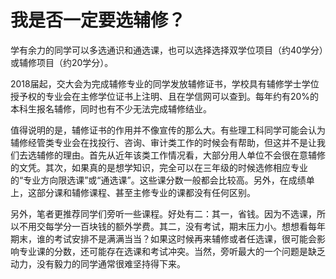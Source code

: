 # 我是否一定要选辅修？

学有余力的同学可以多选通识和通选课，也可以选择选择双学位项目（约40学分）或辅修项目（约20学分）。

2018届起，交大会为完成辅修专业的同学发放辅修证书，学校具有辅修学士学位授予权的专业会在主修学位证书上注明、且在学信网可以查到。每年约有20%的本科生报名辅修，同时也有不少无法完成辅修结业。

值得说明的是，辅修证书的作用并不像宣传的那么大。有些理工科同学可能会认为辅修经管类专业会在找投行、咨询、审计类工作的时候会有帮助，但这并不是让我们去选辅修的理由。首先从近年该类工作情况看，大部分用人单位不会很在意辅修的文凭。其次，如果真的是想学知识，完全可以在三年级的时候选修相应专业的“专业方向限选课”或“通选课”。这些课分数一般都会比较高。另外，在成绩单上，这部分课和辅修课程、甚至主修专业的课都没有任何区别。

另外，笔者更推荐同学们旁听一些课程。好处有二：其一，省钱。因为不选课，所以不用交每学分一百块钱的额外学费。其二，没有考试，期末压力小。想想看每年期末，谁的考试安排不是满满当当？如果这时候再来辅修或者任选课，很可能会影响专业课的分数，还可能存在选课和考试冲突。当然，旁听最大的一个问题是缺乏动力，没有毅力的同学通常很难坚持得下来。

